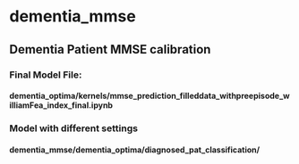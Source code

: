 # dementia_mmse

## Dementia Patient MMSE calibration

###  Final Model File: 
#### dementia_optima/kernels/mmse_prediction_filleddata_withpreepisode_williamFea_index_final.ipynb

### Model with different settings
#### dementia_mmse/dementia_optima/diagnosed_pat_classification/
